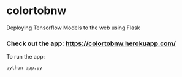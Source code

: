 # colortobnw
Deploying Tensorflow Models to the web using Flask

### Check out the app: https://colortobnw.herokuapp.com/

To run the app:
```
python app.py
```
